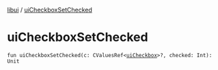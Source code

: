 [libui](README.md) / [uiCheckboxSetChecked](ui-checkbox-set-checked.md)

# uiCheckboxSetChecked

`fun uiCheckboxSetChecked(c: CValuesRef<`[`uiCheckbox`](ui-checkbox.md)`>?, checked: Int): Unit`